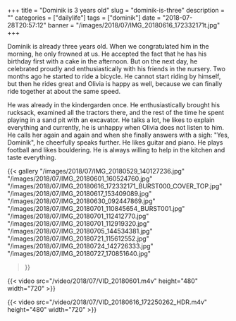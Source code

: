 +++
title = "Dominik is 3 years old"
slug = "dominik-is-three"
description = ""
categories = ["dailylife"]
tags = ["dominik"]
date = "2018-07-28T20:57:12"
banner = "/images/2018/07/IMG_20180616_172332171t.jpg"
+++

Dominik is already three years old. When we congratulated him in the morning, he only frowned at us. He accepted the fact that he has his birthday first with a cake in the afternoon. But on the next day, he celebrated proudly and enthusiastically with his friends in the nursery. Two months ago he started to ride a bicycle. He cannot start riding by himself, but then he rides great and Olivia is happy as well, because we can finally ride together at about the same speed.

He was already in the kindergarden once. He enthusiastically brought his rucksack, examined all the tractors there, and the rest of the time he spent playing in a sand pit with an excavator. He talks a lot, he likes to explain everything and currently, he is unhappy when Olivia does not listen to him. He calls her again and again and when she finally answers with a sigh: "Yes, Dominik", he cheerfully speaks further. He likes guitar and piano. He plays football and likes bouldering. He is always willing to help in the kitchen and taste everything.


{{< gallery
  "/images/2018/07/IMG_20180529_140127236.jpg"
  "/images/2018/07/IMG_20180601_160524760.jpg"
  "/images/2018/07/IMG_20180616_172332171_BURST000_COVER_TOP.jpg"
  "/images/2018/07/IMG_20180617_153409089.jpg"
  "/images/2018/07/IMG_20180630_092447869.jpg"
  "/images/2018/07/IMG_20180701_110845654_BURST001.jpg"
  "/images/2018/07/IMG_20180701_112412770.jpg"
  "/images/2018/07/IMG_20180701_112919320.jpg"
  "/images/2018/07/IMG_20180705_144534381.jpg"
  "/images/2018/07/IMG_20180721_115612552.jpg"
  "/images/2018/07/IMG_20180724_142726333.jpg"
  "/images/2018/07/IMG_20180727_170851640.jpg"
>}}

{{< video src="/video/2018/07/VID_20180601.m4v" height="480" width="720" >}}

{{< video src="/video/2018/07/VID_20180616_172250262_HDR.m4v" height="480" width="720" >}}
